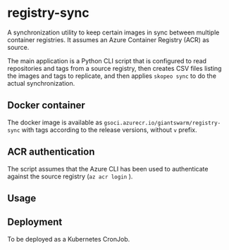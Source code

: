 # registry-sync

A synchronization utility to keep certain images in sync between multiple container registries. It assumes an Azure Container Registry (ACR) as source.

The main application is a Python CLI script that is configured to read repositories and tags from a source registry, then creates CSV files listing the images and tags to replicate, and then applies `skopeo sync` to do the actual synchronization.

## Docker container

The docker image is available as `gsoci.azurecr.io/giantswarm/registry-sync` with tags according to the release versions, without `v` prefix.

## ACR authentication

The script assumes that the Azure CLI has been used to authenticate against the source registry (`az acr login` ).

## Usage

## Deployment

To be deployed as a Kubernetes CronJob.
